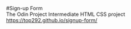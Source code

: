 #Sign-up Form  
The Odin Project Intermediate HTML CSS project  
https://top292.github.io/signup-form/
